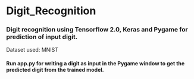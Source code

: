 # Digit_Recognition
### Digit recognition using Tensorflow 2.0, Keras and Pygame for prediction of input digit.
Dataset used: MNIST

#### Run app.py for writing a digit as input in the Pygame window to get the predicted digit from the trained model.
